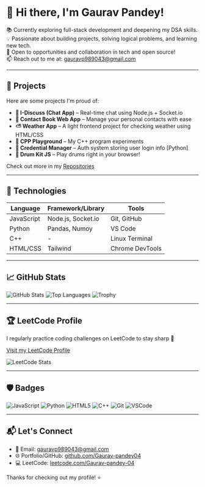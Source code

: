 <!-- README.md for Gaurav-pandey04 -->

# 👋 Hi there, I'm Gaurav Pandey!
 
📚 Currently exploring full-stack development and deepening my DSA skills.  
💡 Passionate about building projects, solving logical problems, and learning new tech.  
🤝 Open to opportunities and collaboration in tech and open source!  
📫 Reach out to me at: gauravp989043@gmail.com

---

## 🚀 Projects

Here are some projects I'm proud of:

- **💬 I-Discuss (Chat App)** – Real-time chat using Node.js + Socket.io  
- **📇 Contact Book Web App** – Manage your personal contacts with ease  
- **⛅ Weather App** – A light frontend project for checking weather using HTML/CSS  
- **🧪 CPP Playground** – My C++ program experiments  
- **🔐 Credential Manager** – Auth system storing user login info [Python]  
- **🥁 Drum Kit JS** – Play drums right in your browser!  

Check out more in my [Repositories](https://github.com/Gaurav-pandey04?tab=repositories)

---

## 🧰 Technologies

| Language | Framework/Library | Tools |
|----------|-------------------|-------|
| JavaScript | Node.js, Socket.io | Git, GitHub |
| Python | Pandas, Numoy | VS Code |
| C++ | - | Linux Terminal |
| HTML/CSS | Tailwind | Chrome DevTools |

---

## 📈 GitHub Stats

![GitHub Stats](https://github-readme-stats.vercel.app/api?username=Gaurav-pandey04&show_icons=true&theme=radical)
![Top Languages](https://github-readme-stats.vercel.app/api/top-langs/?username=Gaurav-pandey04&layout=compact&theme=radical)
![Trophy](https://github-profile-trophy.vercel.app/?username=Gaurav-pandey04&theme=radical)

---

## 🏆 LeetCode Profile

I regularly practice coding challenges on LeetCode to stay sharp 🚀

[Visit my LeetCode Profile](https://leetcode.com/Gaurav-pandey-04/)

![LeetCode Stats](https://leetcard.jacoblin.cool/Gaurav-pandey-04)

---


## 🛡️ Badges

![JavaScript](https://img.shields.io/badge/-JavaScript-F7DF1E?style=flat&logo=javascript&logoColor=black)
![Python](https://img.shields.io/badge/-Python-3776AB?style=flat&logo=python&logoColor=white)
![HTML5](https://img.shields.io/badge/-HTML5-E34F26?style=flat&logo=html5&logoColor=white)
![C++](https://img.shields.io/badge/-C++-00599C?style=flat&logo=c%2b%2b&logoColor=white)
![Git](https://img.shields.io/badge/-Git-F05032?style=flat&logo=git&logoColor=white)
![VSCode](https://img.shields.io/badge/-VS%20Code-007ACC?style=flat&logo=visual-studio-code)

---

## 📬 Let's Connect

- 📧 Email: gauravp989043@gmail.com  
- 🌐 Portfolio/GitHub: [github.com/Gaurav-pandey04](https://github.com/Gaurav-pandey04)  
- 💻 LeetCode: [leetcode.com/Gaurav-pandey-04](https://leetcode.com/Gaurav-pandey-04/)

Thanks for checking out my profile! ⭐

